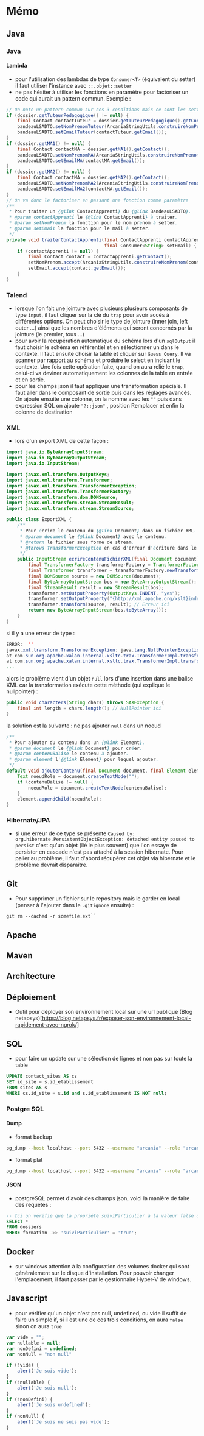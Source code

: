 # Mémo

## Java

### Java

#### Lambda

- pour l'utilisation des lambdas de type `Consumer<T>` (équivalent du setter) il faut utiliser l'instance avec `::`. `objet::setter`
- ne pas hésiter à utiliser les fonctions en paramètre pour factoriser un code qui aurait un pattern commun. Exemple :

```java
// On note un pattern commun sur ces 3 conditions mais ce sont les setter qui changent
if (dossier.getTuteurPedagogique() != null) {
    final Contact contactTuteur = dossier.getTuteurPedagogique().getContact();
    bandeauLSADTO.setNomPrenomTuteur(ArcaniaStringUtils.construireNomPrenom(contactTuteur));
    bandeauLSADTO.setEmailTuteur(contactTuteur.getEmail());
}
if (dossier.getMA1() != null) {
    final Contact contactMA = dossier.getMA1().getContact();
    bandeauLSADTO.setNomPrenomMA(ArcaniaStringUtils.construireNomPrenom(contactMA));
    bandeauLSADTO.setEmailMA(contactMA.getEmail());
}
if (dossier.getMA2() != null) {
    final Contact contactMA = dossier.getMA2().getContact();
    bandeauLSADTO.setNomPrenomMA2(ArcaniaStringUtils.construireNomPrenom(contactMA));
    bandeauLSADTO.setEmailMA2(contactMA.getEmail());
}
// On va donc le factoriser en passant une fonction comme paramètre
/**
 * Pour traiter un {@link ContactApprenti} du {@link BandeauLSADTO}.
 * @param contactApprenti le {@link ContactApprenti} à traiter.
 * @param setNomPrenom la fonction pour le nom prénom à setter.
 * @param setEmail la fonction pour le mail à setter.
 */
private void traiterContactApprenti(final ContactApprenti contactApprenti, final Consumer<String> setNomPrenom,
                                    final Consumer<String> setEmail) {
    if (contactApprenti != null) {
        final Contact contact = contactApprenti.getContact();
        setNomPrenom.accept(ArcaniaStringUtils.construireNomPrenom(contact));
        setEmail.accept(contact.getEmail());
    }
}

```

### Talend

- lorsque l'on fait une jointure avec plusieurs plusieurs composants de type `input`, il faut cliquer sur la clé du `trap` pour avoir accès à différentes options. On peut choisir le type de jointure (inner join, left outer ...) ainsi que les nombres d'éléments qui seront concernés par la jointure (le premier, tous ...)
- pour avoir la récupération automatique du schéma lors d'un `sqlOutput` il faut choisir le schéma en référentiel et en sélectionner un dans le contexte. Il faut ensuite choisir la table et cliquer sur `Guess Query`. Il va scanner par rapport au schéma et produire le select en incluant le contexte. Une fois cette opération faite, quand on aura relié le `trap`, celui-ci va deviner automatiquement les colonnes de la table en entrée et en sortie.
- pour les champs json il faut appliquer une transformation spéciale. Il faut aller dans le composant de sortie puis dans les réglages avancés. On ajoute ensuite une colonne, on la nomme avec les `""` puis dans expression SQL on ajoute `"?::json"` , position Remplacer et enfin la colonne de destination

### XML

- lors d'un export XML de cette façon :

```java
import java.io.ByteArrayInputStream;
import java.io.ByteArrayOutputStream;
import java.io.InputStream;

import javax.xml.transform.OutputKeys;
import javax.xml.transform.Transformer;
import javax.xml.transform.TransformerException;
import javax.xml.transform.TransformerFactory;
import javax.xml.transform.dom.DOMSource;
import javax.xml.transform.stream.StreamResult;
import javax.xml.transform.stream.StreamSource;

public class ExportXML {
	/**
     * Pour écrire le contenu du {@link Document} dans un fichier XML.
     * @param document le {@link Document} avec le contenu.
     * @return le fichier sous forme de stream.
     * @throws TransformerException en cas d'erreur d'écriture dans le fichier.
     */
	public InputStream ecrireContenuFichierXML(final Document document) throws TransformerException {
	    final TransformerFactory transformerFactory = TransformerFactory.newInstance();
	    final Transformer transformer = transformerFactory.newTransformer();
	    final DOMSource source = new DOMSource(document);
	    final ByteArrayOutputStream bos = new ByteArrayOutputStream();
	    final StreamResult result = new StreamResult(bos);
	    transformer.setOutputProperty(OutputKeys.INDENT, "yes");
	    transformer.setOutputProperty("{http://xml.apache.org/xslt}indent-amount", "4");
	    transformer.transform(source, result); // Erreur ici
	    return new ByteArrayInputStream(bos.toByteArray());
	}
}
```

si il y a une erreur de type :

```java
ERROR:  ''
javax.xml.transform.TransformerException: java.lang.NullPointerException
at com.sun.org.apache.xalan.internal.xsltc.trax.TransformerImpl.transform(TransformerImpl.java:716)
at com.sun.org.apache.xalan.internal.xsltc.trax.TransformerImpl.transform(TransformerImpl.java:313)
...
```
 alors le problème vient d'un objet `null` lors d'une insertion dans une balise XML car la transformation exécute cette méthode (qui explique le nullpointer) :

```java
public void characters(String chars) throws SAXException {
	final int length = chars.length(); // NullPointer ici
}
```

la solution est la suivante : ne pas ajouter `null` dans un noeud

```java
/**
 * Pour ajouter du contenu dans un {@link Element}.
 * @param document le {@link Document} pour créer.
 * @param contenuBalise le contenu à ajouter.
 * @param element l'{@link Element} pour lequel ajouter.
 */
default void ajouterContenu(final Document document, final Element element, final String contenuBalise) {
    Text noeudRole = document.createTextNode("");
    if (contenuBalise != null) {
        noeudRole = document.createTextNode(contenuBalise);
    }
    element.appendChild(noeudRole);
}
```

### Hibernate/JPA

- si une erreur de ce type se présente ``Caused by: org.hibernate.PersistentObjectException: detached entity passed to persist`` c'est qu'un objet (lié le plus souvent) que l'on essaye de persister en cascade n'est pas attaché à la session hibernate. Pour palier au problème, il faut d'abord récupérer cet objet via hibernate et le problème devrait disparaitre. 

## Git

- Pour supprimer un fichier sur le repository mais le garder en local (penser à l'ajouter dans le `.gitignore` ensuite) : 

```git 
git rm --cached -r somefile.ext``
```

## Apache

## Maven

## Architecture

## Déploiement

- Outil pour déployer son environnement local sur une url publique (Blog netapsys)[https://blog.netapsys.fr/exposer-son-environnement-local-rapidement-avec-ngrok/]

## SQL

- pour faire un update sur une sélection de lignes et non pas sur toute la table

```sql
UPDATE contact_sites AS cs 
SET id_site = s.id_etablissement
FROM sites AS s
WHERE cs.id_site = s.id and s.id_etablissement IS NOT null;
```

### Postgre SQL

#### Dump 

- format backup

```bash
pg_dump --host localhost --port 5432 --username "arcania" --role "arcania" --no-password  --format tar --encoding UTF8 --verbose --file "D:\Projets\Arcania\Sprints\arcania-local-liquibase-20171127.backup" --table "public.databasechangelog" --table "public.databasechangeloglock" "arcania"
```

- format plat

```bash
pg_dump --host localhost --port 5432 --username "arcania" --role "arcania" --no-password  --format plain --data-only --encoding UTF8 --verbose --file "D:\Projets\Arcania\Sprints\arcania-local-liquibase-201711271701.backup" --table "public.databasechangelog" --table "public.databasechangeloglock" "arcania"
```

#### JSON

- postgreSQL permet d'avoir des champs json, voici la manière de faire des requetes :

```sql
-- Ici on vérifie que la propriété suiviParticulier à la valeur false dans la collone json formation
SELECT *
FROM dossiers
WHERE formation ->> 'suiviParticulier' = 'true';
```

## Docker

- sur windows attention à la configuration des volumes docker qui sont généralement sur le disque d'installation. Pour pouvoir changer l'emplacement, il faut passer par le gestionnaire Hyper-V de windows.

## Javascript

- pour vérifier qu'un objet n'est pas null, undefined, ou vide il suffit de faire un simple if, si il est une de ces trois conditions, on aura `false` sinon on aura `true`

```javascript
var vide = "";
var nullable = null;
var nonDefini = undefined;
var nonNull = "non null"

if (!vide) {
    alert('Je suis vide');
}
if (!nullable) {
    alert('Je suis null');
}
if (!nonDefini) {
    alert('Je suis undefined');
}
if (nonNull) {
    alert('Je suis ne suis pas vide');
}
```